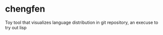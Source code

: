 # chengfen
Toy tool that visualizes language distribution in git repository, an execuse to try out lisp

